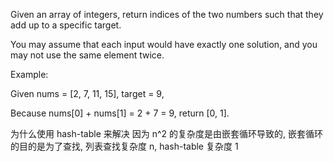 
Given an array of integers, return indices of the two numbers such that they add up to a specific target.

You may assume that each input would have exactly one solution, and you may not use the same element twice.

Example:

Given nums = [2, 7, 11, 15], target = 9,

Because nums[0] + nums[1] = 2 + 7 = 9,
return [0, 1].


为什么使用 hash-table 来解决
因为 n^2 的复杂度是由嵌套循环导致的, 嵌套循环的目的是为了查找, 列表查找复杂度 n, hash-table 复杂度 1